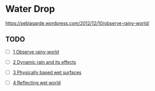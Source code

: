# Water Drop

https://seblagarde.wordpress.com/2012/12/10/observe-rainy-world/

## TODO

- [ ] [1 Observe rainy world](notes/1_ObserveRainyWorld.md) 
- [ ] [2 Dynamic rain and its effects](notes/2_DynamicRainAndItsEffects.md) 
- [ ] [3 Physically based wet surfaces](notes/3_PhysicallyBasedWetSurfaces.md) 
- [ ] [4 Reflecting wet world](notes/4_RefectingWetWorld.md) 

